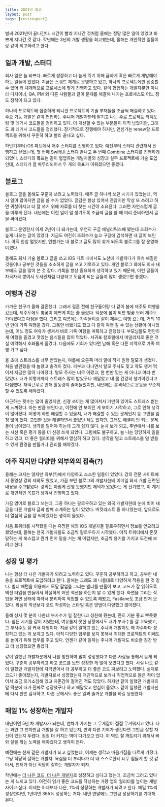 ```yaml
---
title: 2021년 회고
layout: post
tags: [restrospect]
---
```


벌써 2021년이 끝나간다. 시간이 빨리 지나간 것처럼 올해는 정말 많은 일이 있었고 바쁘게 지나간 것 같다. 작년에는 3년의 개발 생활을 회고했는데, 올해는 개인적인 일들이랑 같이 회고하려고 한다.

## 일과 개발, 스터디
회사 일은 늘 바쁘다. 빠르게 성장하고 더 높게 뛰기 위해 급하게 혹은 빠르게 개발해야 하는 일들이 있었다. 지금은 스쿼드 체계로 운영하고 있고, 하나의 프로젝트에만 집중할 수 있어 꽤 체계적으로 프로세스에 맞게 진행하고 있다. 같이 협업하는 개발자뿐만 아니라 디자이너, QA, PM 외 다른 사람들과 같이 문제를 해결해 나가는 프로세스도 어느 정도 정착이 되고 있다.

하나의 프로젝트에 집중하게 되니깐 프로젝트의 기술 부채들을 조금씩 해결하고 있다. 주요 기능 개발은 같이 협업하는 주니어 개발자한테 맡기고 나는 주로 프로젝트 리팩토링 및 레거시 코드들을 정리하고 있다. 더 개선할 수 있는 부분들이 아직 남았지만, 그래도 꽤 레거시 코드들을 정리했다. 장기적으로 진행해야 하지만, 언젠가는 renew할 프로젝트를 위해서 꾸준히 하고 빨리 끝내고 싶다.

하반기부터 iOS 파트에서 매주 스터디를 진행하고 있다. 예전부터 스터디 관련해서 진행하고 싶었는데, 첫 번째 SwiftUI 스터디 끝나고 두 번째 Combine 스터디를 진행하게 되었다. 스터디의 목표는 같이 협업하는 개발자들의 성장과 실무 프로젝트에 기술 도입인데, 스터디가 잘 마무리되어서 두 개의 목표가 이뤄졌으면 좋겠다.

## 블로그
블로그 글을 올해도 꾸준히 쓰려고 노력했다. 매주 글 하나씩 쓰던 시기가 있었는데, 역시 일이 많아지면 글을 쓸 수가 없었다. 글감은 항상 있어서 괜찮지만 막상 또 쓰려고 하면 귀찮아지고 더 잘 쓰기 위해 자료를 더 찾는 시간이 소요된다. 그러면 자연스럽게 글을 미루게 된다. 내년에는 이런 일이 덜 생기도록 조금씩 글을 쓸 때 미리 준비하면서 글을 써야겠다.

블로그 운영한지 이제 2년이 다 돼가는데, 우연히 구글 애널리틱스에 봤는데 조회수가 높게 나오는 글이 있었다. 지금도 여전히 조회수가 높고 구글에 검색하면 내 글이 보인다. 아직 한참 멀었지만, 언젠가는 내 블로그 글도 많이 찾게 되도록 블로그를 잘 운영해야겠다.

올해도 회사 기술 블로그 글을 쓰고 iOS 파트 내에서도 노션에 개발하다가 이슈 해결한 것들이나 공부한 것들을 소소하게 글을 쓰고 기록하고 있다. 개인 블로그 외에도 회사 내부에도 글을 많이 쓴 것 같다. 기록을 항상 중요하게 생각하고 있기 때문에, 이런 글들이 차곡차곡 쌓여서 도서관처럼 다양하고 도움이 되는 글들이 많이 생겼으면 좋겠다.

## 여행과 건강
가까운 친구가 올해 결혼했다. 그래서 결혼 전에 친구들이랑 다 같이 봄에 제주도 여행을 갔는데, 제주도에도 벚꽃이 예쁘게 피는 줄 몰랐다. 덕분에 봄이 되면 벚꽃 보러 제주도 가야겠다고 다짐을 했다. 그리고 여름에는 가족들이랑 같이 제주도 여행 갔는데, 거의 10년 만에 가족 여행을 갔다. 그동안 바쁘기도 했고 다 같이 여행 갈 수 있는 상황이 아니었는데, 어느 정도 여유가 생겨서 바로 가족 여행을 계획하고 진행했다. 부모님들도 편안하게 여행을 즐겼고 맛있는 음식들을 많이 먹었다. 서귀포 칼호텔에서 마일리지로 좋은 객실 예약해서 호화롭게 즐겼다. 다음에도 기회가 있다면 남해 혹은 다른 지역으로 가족 여행 가고 싶다.

올 초에 스트레스를 너무 받았는지, 여름에 오른쪽 머리 밑에 작게 원형 탈모가 생겼다. 처음 발견했을 때 놀랐고 충격이 컸다. 피부과 다니면서 탈모 주사도 맞고 약도 챙겨 먹어서 지금은 많이 나아졌다. 탈모 주사는 너무 아팠고, 한 번만 맞는 게 아니고 여러 번 맞았다. 내가 이렇게까지 스트레스 많이 받았구나 깨달았고 내 몸 건강히 챙겨야겠다고 다짐했다. 재택근무로 인해 활동량이 줄어들었지만, 내년에는 본격적으로 운동을 꾸준히 할 수 있도록 해야겠다.

야근하는 횟수는 많이 줄었지만, 신경 쓰이는 게 많아져서 가만히 있어도 스트레스 받는 게 느껴졌다. 아는 만큼 보인다고, 이전에 안 보이던 게 보이기 시작하고, 그로 인해 생각이 많아졌다. 어떻게 하면 해결할 수 있을지, 내가 해결할 수 있는 문제인지 등 고민을 엄청 많이 했다. 고민한 것을 해결하면서 풀었던 적도 있지만, 그래도 해결이 안 되는 문제들이 남아있다. 생각을 덜어야 하는데 그게 쉽지 않다. 눈치 보게 되고, 주변에서 나를 보는 시선 혹은 평가 등을 더 신경 쓰게 되었다. 그럼에도 불구하고, 늘 나는 당당하게 일을 하고 있고, 더 좋은 퀄리티를 위해서 열심히 하고 있다. 생각을 덜고 스트레스를 덜 받을 수 있게 환경을 만들거나 관리를 해야겠다.

## 아주 작지만 다양한 외부와의 접촉(?)
올해는 크지는 않지만 외부(?)에서 다양하고 소소한 일들이 있었다. 강의 전문 사이트에서 동영상 강의 제의도 왔었고, 가끔 보던 블로그의 개발자한테 이메일 와서 개발 관련된 내용을 주고받았다. 강의는 아쉽게 진행 못했지만 제의가 왔었다는 게 신기했고, 이 계기로 개인적인 목표가 생겨서 진행하고 있다.

가끔 영어로 블로그 쓰는데, 그중 하나는 팔로우하고 있는 외국 개발자한테 눈에 띄어 내 글을 다른 개발자 글과 함께 소개하는 일이 있었다. 버킷리스트 중 하나였는데, 앞으로도 더 열심히 글을 잘 써야겠다는 생각이 들었다.

처음 트위터를 시작했을 때는 유명한 해외 iOS 개발자들 팔로우하면서 정보를 얻으려고 했었는데, 올해는 한국 개발자들도 조금씩 팔로우하기 시작했다. 아직 트위터에서 혼잣말하는 게 쑥스럽고 뭔가 먼저 말을 거는 게 어렵지만, 조금씩 용기를 가지고 도전해 보려고 한다.

## 성장 및 평가
나는 항상 더 나은 개발자가 되려고 노력하고 있다. 꾸준히 공부하려고 하고, 공부한 내용을 프로젝트에 도입하려고 한다. 올해는 그래도 꽤 나름대로 다양하게 적용을 한 것 같다. 빌더 패턴을 이용해서 모달 팝업을 그리는 빌더를 만들어 보고, 코드가 잘 읽히도록 액션 타입을 만들어서 확실하게 어떤 액션을 하는지 알 수 있게 했다. 화면을 그리는 작업을 화면 상태에 따라서 분리하여 작업할 수 있도록 해봤고, Fastlane도 조금 만져 보았다. 확실히 작년보다 코드 작성하는 스타일 혹은 방법이 다양했고 많아졌다.

올해 상사 몇 분이 나한테 부사수가 일 잘한다고 칭찬해 줬는데, 괜히 기분 좋고 뿌듯했다. 힘든 시기를 같이 지냈는데, 여유롭지 못한 상황에서도 내가 부사수를 잘 교육했고, 그 부사수도 잘 커서 다행이다. 지금 같이 일하고 있는 주니어 개발자도 매 차수마다 성장하고 있는 게 보이고 있다. 아직 다양한 업무를 보지 못해서 최대한 프로젝트의 이해도를 높이기 위해 업무를 주고 있다. 언젠가 같이 일하는 주니어 개발자도 비슷한 칭찬 받고 더 성장했으면 좋겠다.

같이 일했던 개발자분께서 나를 칭찬하며 많이 성장했다고 다른 사람들 통해서 듣게 되었다. 꾸준히 공부하려고 하고 코드를 보면 성장한 게 많이 보였다고 했다. 사실 나도 같이 일했던 개발자한테 자극받아서 더 공부하고 더 좋은 코드 짜보려고 노력했다. 실제로 코드가 좋아졌는지, 개발자로서 성장했는지 객관적으로 보거나 직접적으로 들은 적이 없어서 조금 의기소침해 있고 자존감이 떨어진 적도 많았다. 하지만 같이 일했던 개발자의 말 덕분에 내가 진짜로 성장했구나 하고 깨달았고 안심이 들었다. 같이 일했던 개발자한테 다시 한번 감사하고, 다른 곳에서도 좋은 일과 즐거운 개발을 하길 응원한다.

## 매일 1% 성장하는 개발자
내년이면 5년 차 개발자가 되는데, 연차가 가지는 그 무게감이 점점 무거워지고 있다. 나는 과연 그 연차만큼 개발을 잘 하고 있는지, 만약 다른 기회가 생긴다면 그만큼 잘할 자신이 있는지 두렵다. 점점 더 커지는 벽이 다가오고 있다. 이 벽도 잘 깨트리기 위해서 뼈와 살을 깎는 노력을 해야겠다고 생각이 든다.

예전에는 천재 같은 개발자가 되고 싶었는데, 이제는 생각과 마음가짐을 다르게 가졌다. 그냥 적당히 잘하는 개발자. 욕심을 더 부리다가 더 내 스스로한테 너무 힘들게 할 것 같아서, 천재가 아닌 적당히 잘하는 개발자가 되자.

작년에는 [더 나은 코드, 더 나은 개발자](https://imjhk03.github.io/posts/junior-developer-end-mid-level-start/)로 성장하고 싶다고 했는데, 조금씩 그러고 있다는 게 느끼고 있다. 여전히 읽기 좋은 코드를 작성하는 거랑 앱의 퀄리티를 높이는 개발자이고 싶다. 이제는 어제보다 나은, 1%씩 성장하는 개발자가 되려고 한다. 매일 1%씩 성장한다면, 1년이면 365% 성장하는 거다. 내년 연말에도 그만큼 성장하기를 기대해 본다.
